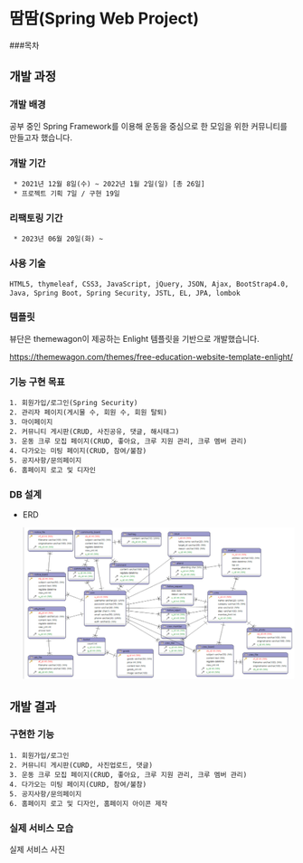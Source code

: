  # 땀땀(Spring Web Project)


###목차


## 개발 과정


### 개발 배경

공부 중인 Spring Framework를 이용해 운동을 중심으로 한 모임을 위한 커뮤니티를 만들고자 했습니다.

### 개발 기간

```
 * 2021년 12월 8일(수) ~ 2022년 1월 2일(일) [총 26일]
 * 프로젝트 기획 7일 / 구현 19일
```

### 리팩토링 기간
```
 * 2023년 06월 20일(화) ~ 
```

### 사용 기술

```
HTML5, thymeleaf, CSS3, JavaScript, jQuery, JSON, Ajax, BootStrap4.0, Java, Spring Boot, Spring Security, JSTL, EL, JPA, lombok
```

### 템플릿
뷰단은 themewagon이 제공하는 Enlight 템플릿을 기반으로 개발했습니다. 

https://themewagon.com/themes/free-education-website-template-enlight/

### 기능 구현 목표
    1. 회원가입/로그인(Spring Security)
    2. 관리자 페이지(게시물 수, 회원 수, 회원 탈퇴)
    3. 마이페이지
    2. 커뮤니티 게시판(CRUD, 사진공유, 댓글, 해시태그)
    3. 운동 크루 모집 페이지(CRUD, 좋아요, 크루 지원 관리, 크루 멤버 관리)
    4. 다가오는 미팅 페이지(CRUD, 참여/불참)
    5. 공지사항/문의페이지
    6. 홈페이지 로고 및 디자인
    
### DB 설계
* ERD

    <img src="src/main/resources/static/git/db.png">
    
## 개발 결과

### 구현한 기능
    1. 회원가입/로그인
    2. 커뮤니티 게시판(CURD, 사진업로드, 댓글)
    3. 운동 크루 모집 페이지(CRUD, 좋아요, 크루 지원 관리, 크루 멤버 관리)
    4. 다가오는 미팅 페이지(CURD, 참여/불참)
    5. 공지사항/문의페이지
    6. 홈페이지 로고 및 디자인, 홈페이지 아이콘 제작
    
### 실제 서비스 모습

실제 서비스 사진

 
 
 
 
 
 
 
 
 
 
 
 
 
 
 
 
 
 
 
 
 
 
 
 
 
 
 
 
 
 
 
 
 
 
 
 
 
